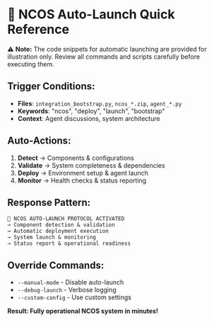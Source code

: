 # 🚀 NCOS Auto-Launch Quick Reference

⚠️ **Note:** The code snippets for automatic launching are provided for illustration only. Review all commands and
scripts carefully before executing them.

## Trigger Conditions:

- **Files**: `integration_bootstrap.py`, `ncos_*.zip`, `agent_*.py`
- **Keywords**: "ncos", "deploy", "launch", "bootstrap"
- **Context**: Agent discussions, system architecture

## Auto-Actions:

1. **Detect** → Components & configurations
2. **Validate** → System completeness & dependencies
3. **Deploy** → Environment setup & agent launch
4. **Monitor** → Health checks & status reporting

## Response Pattern:

```
🚀 NCOS AUTO-LAUNCH PROTOCOL ACTIVATED
→ Component detection & validation
→ Automatic deployment execution
→ System launch & monitoring
→ Status report & operational readiness
```

## Override Commands:

- `--manual-mode` - Disable auto-launch
- `--debug-launch` - Verbose logging
- `--custom-config` - Use custom settings

**Result: Fully operational NCOS system in minutes!**
